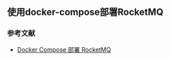 ## 使用docker-compose部署RocketMQ

### 参考文献

* [Docker Compose 部署 RocketMQ](https://rocketmq.apache.org/zh/docs/4.x/quickstart/03quickstartWithDockercompose/)